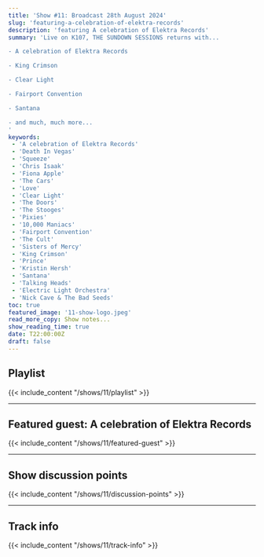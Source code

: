 ```yaml
---
title: 'Show #11: Broadcast 28th August 2024'
slug: 'featuring-a-celebration-of-elektra-records'
description: 'featuring A celebration of Elektra Records'
summary: 'Live on K107, THE SUNDOWN SESSIONS returns with...

- A celebration of Elektra Records

- King Crimson

- Clear Light

- Fairport Convention

- Santana

- and much, much more...
'
keywords:
 - 'A celebration of Elektra Records'
 - 'Death In Vegas'
 - 'Squeeze'
 - 'Chris Isaak'
 - 'Fiona Apple'
 - 'The Cars'
 - 'Love'
 - 'Clear Light'
 - 'The Doors'
 - 'The Stooges'
 - 'Pixies'
 - '10,000 Maniacs'
 - 'Fairport Convention'
 - 'The Cult'
 - 'Sisters of Mercy'
 - 'King Crimson'
 - 'Prince'
 - 'Kristin Hersh'
 - 'Santana'
 - 'Talking Heads'
 - 'Electric Light Orchestra'
 - 'Nick Cave & The Bad Seeds'
toc: true
featured_image: '11-show-logo.jpeg'
read_more_copy: Show notes...
show_reading_time: true
date: T22:00:00Z
draft: false
---
```


## Playlist
{{< include_content "/shows/11/playlist" >}}

---

## Featured guest: A celebration of Elektra Records
{{< include_content "/shows/11/featured-guest" >}}

---

## Show discussion points
{{< include_content "/shows/11/discussion-points" >}}

---

## Track info
{{< include_content "/shows/11/track-info" >}}
